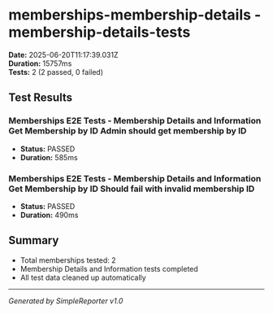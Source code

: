 # memberships-membership-details - membership-details-tests

**Date:** 2025-06-20T11:17:39.031Z  
**Duration:** 15757ms  
**Tests:** 2 (2 passed, 0 failed)

## Test Results


### Memberships E2E Tests - Membership Details and Information Get Membership by ID Admin should get membership by ID
- **Status:** PASSED
- **Duration:** 585ms



### Memberships E2E Tests - Membership Details and Information Get Membership by ID Should fail with invalid membership ID
- **Status:** PASSED
- **Duration:** 490ms



## Summary

- Total memberships tested: 2
- Membership Details and Information tests completed
- All test data cleaned up automatically

---
*Generated by SimpleReporter v1.0*
